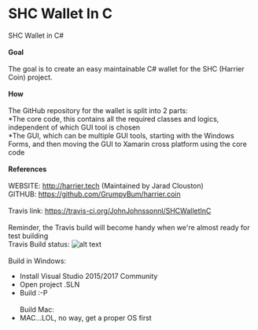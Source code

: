# SHC Wallet In C
SHC Wallet in C#
<BR><BR>
<B>Goal</b><BR><BR>
The goal is to create an easy maintainable C# wallet for the SHC (Harrier Coin) project.<BR><BR>
<B>How</b><BR><BR>
The GitHub repository for the wallet is split into 2 parts: <BR>
*The core code, this contains all the required classes and logics, independent of which GUI tool is chosen<BR>
*The GUI, which can be multiple GUI tools, starting with the Windows Forms, and then moving the GUI to Xamarin cross platform using the core code
<BR><BR>
<B>References</B><BR><BR>
WEBSITE:    http://harrier.tech (Maintained by Jarad Clouston)<BR>
GITHUB:     https://github.com/GrumpyBum/harrier.coin<BR><BR>
Travis link: https://travis-ci.org/JohnJohnssonnl/SHCWalletInC<BR>
<BR>Reminder, the Travis build will become handy when we're almost ready for test building<BR>
Travis Build status:   ![alt text](https://travis-ci.org/JohnJohnssonnl/SHCWalletInC.svg?branch=master)<BR><BR>
Build in Windows: <BR>
- Install Visual Studio 2015/2017 Community<BR>
- Open project .SLN<BR>
- Build :-P<BR><BR>
Build Mac:<BR>
- MAC...LOL, no way, get a proper OS first
